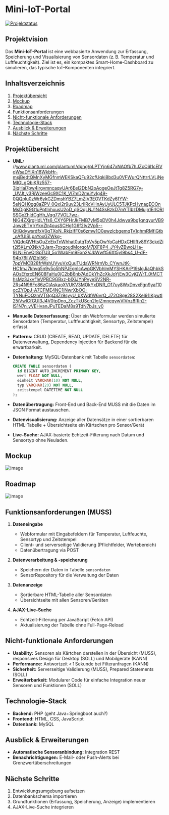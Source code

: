 # Mini-IoT-Portal

[![Projektstatus](https://img.shields.io/badge/status-in%20Entwicklung-yellow)](https://github.com/dein-nutzername/mini-iot-portal)

## Projektvision

Das **Mini-IoT-Portal** ist eine webbasierte Anwendung zur Erfassung, Speicherung und Visualisierung von Sensordaten (z. B. Temperatur und Luftfeuchtigkeit). Ziel ist es, ein kompaktes Smart-Home-Dashboard zu simulieren, das typische IoT-Komponenten integriert.

## Inhaltsverzeichnis

1. [Projektübersicht](#projektübersicht)
2. [Mockup](#mockup)
3. [Roadmap](#roadmap)
4. [Funktionsanforderungen](#funktionsanforderungen)
5. [Nicht-funktionale Anforderungen](#nicht-funktionale-anforderungen)
6. [Technologie-Stack](#technologie-stack)
7. [Ausblick & Erweiterungen](#ausblick--erweiterungen)
8. [Nächste Schritte](#nächste-schritte)

## Projektübersicht
* **UML:** //www.plantuml.com/plantuml/dpng/pLPTYjn647xNAOfb7hJZcC6l1cElVqWsaDYiXn18WkbHr-msjBedtQMnXyMGfnmWEKSkaQFu92cfUqki8bd3u0VFWurQNttrrLVLjNeMIGLgQbiKRz557-3iqHai7pw4irgvmncaqvUAr6Eel2DbN2oAogeOeJtTg8Z5RG7y-_UVJt_y3RjWzeeGc9XC1K_Vl7mD2muYvIg49-0QQplu0zWr6ykGZDmshYBZ7LmZlV3EOVTKdZy6fYW-5eNQH0gg8aZPV_0QxI2r9uv23LrIlRcVHnAyUyULC5TJKPcHvnagEOOnMsDjgK9G1uPptInhxusU2oD_qSQqLNJ1N4SsBzkD7mYTlbzDMujn1ErlORISSGxZhldCgHh_Vqg77VOL7wz-NlG4ZXjrgHdLYfs6_CXY6PHrJkFMB7yM5pDV0h4Jdwya9bg1qnqyurVB9JpwzETVIrYknZIr4ousSCHg1G6f2Iv2Vp5--QtlQdywsrdfxV0qTXoN_RkjzIfF0s6zmw1O0ewzlcbgemqTv1qhmRMfiGtb_oAfUlSLpaYoxGZWkg-ViQdqQVHtsOuZeEixTnWhhat0utqToVy5pOwYoCaHDxCHlIffv89Y3ckdZit2i5KLmXNkV3Jam-7oxgoudMorqoM7jXF8P4_JY4vZBwoLHa-9LNiiEnvOr8pTU3_5o1WabFm9Exn2VJbWwft56Xt5yI9bs4_U-dF-94b76iIWj2bI56-7ppYMCB28frWshUVvuVxQuuTUdaWRNrnVb_CYwnJtK-HC1mJ7khvq5n9v5o5hNPJEgnIcAwpGKVbhlmMYSHKArP19slgJiaQhbkSAOsEfxrcEN608FaHu0jC2bB6nb7AdDkYhZcXkJoYjEw3CvjQWrT_0tMCThsMz3Jxvf1eVPBC9GBxz-bIXiJYhPvyeSV2NR-ZRs4N96Fc86zCtAskaoXVUKV3MOkYxDNR_O17uy8WxDnvxFgn9yaf10ocZYOpJ-A7CFME4NC1lNwrXbOO-TYNuFOQzmVTGgQ3Zr9syyU_bXWdfW6vrQ_J72O8ge28S2XeI91IKpwtI25iVwlCfGUI3J4V0tpDno_ZczTkUScn2lgIZmneqywVlVnz8RIn2-lS1N7n_yVEHvanJPuTEDaM8s9TdN7bJs_y0

* **Manuelle Datenerfassung:** Über ein Webformular werden simulierte Sensordaten (Temperatur, Luftfeuchtigkeit, Sensortyp, Zeitstempel) erfasst.
  
* **Patterns:** CRUD (CREATE, READ, UPDATE, DELETE) für Datenverwaltung, Dependency Injection für Backend für die erwartbarkeit.

* **Datenhaltung:** MySQL-Datenbank mit Tabelle `sensordaten`:

  ```sql
  CREATE TABLE sensordaten (
    id BIGINT AUTO_INCREMENT PRIMARY KEY,
    wert FLOAT NOT NULL,
    einheit VARCHAR(10) NOT NULL,
    typ VARCHAR(20) NOT NULL,
    zeitstempel DATETIME NOT NULL
  );
  ```
* **Datenübertragung:** Front-End und Back-End MUSS mit die Daten im JSON Format austauschen.
  
* **Datenvisualisierung:** Anzeige aller Datensätze in einer sortierbaren HTML-Tabelle + Übersichtseite ein Kärtschen pro Sensor/Gerät

* **Live-Suche:** AJAX-basierte Echtzeit-Filterung nach Datum und Sensortyp ohne Neuladen.

## Mockup
![image](https://github.com/user-attachments/assets/f4c8d498-bbd4-4398-b491-5efd319c05ef)

## Roadmap
![image](https://github.com/user-attachments/assets/ec260d5a-2bca-4f29-a69c-bc4e1bb09040)

## Funktionsanforderungen (MUSS)

1. **Dateneingabe**

   * Webformular mit Eingabefeldern für Temperatur, Luftfeuchte, Sensortyp und Zeitstempel
   * Client- und serverseitige Validierung (Pflichtfelder, Wertebereich)
   * Datenübertragung via POST

2. **Datenverarbeitung & -speicherung**

   * Speichern der Daten in Tabelle `sensordaten`
   * SensorRepository für die Verwaltung der Daten

3. **Datenanzeige**

   * Sortierbare HTML-Tabelle aller Sensordaten
   * Übersichtseite mit allen Sensoren/Geräten

4. **AJAX-Live-Suche**

   * Echtzeit-Filterung per JavaScript (Fetch API)
   * Aktualisierung der Tabelle ohne Full-Page-Reload

## Nicht-funktionale Anforderungen

* **Usability:** Sensoren als Kärtchen darstellen in der Übersicht (MUSS), responsives Design für Desktop (SOLL) und Mobilgeräte (KANN)
* **Performance:** Antwortzeit < 1 Sekunde bei Filteranfragen (KANN)
* **Sicherheit:** Serverseitige Validierung (MUSS), Prepared Statements (SOLL)
* **Erweiterbarkeit:** Modularer Code für einfache Integration neuer Sensoren und Funktionen (SOLL)

## Technologie-Stack

* **Backend:** PHP (geht Java+Springboot auch?)
* **Frontend:** HTML, CSS, JavaScript
* **Datenbank:** MySQL

## Ausblick & Erweiterungen

* **Automatische Sensoranbindung:** Integration REST
* **Benachrichtigungen:** E-Mail- oder Push-Alerts bei Grenzwertüberschreitungen

## Nächste Schritte

1. Entwicklungsumgebung aufsetzen
2. Datenbankschema importieren
3. Grundfunktionen (Erfassung, Speicherung, Anzeige) implementieren
4. AJAX-Live-Suche integrieren
